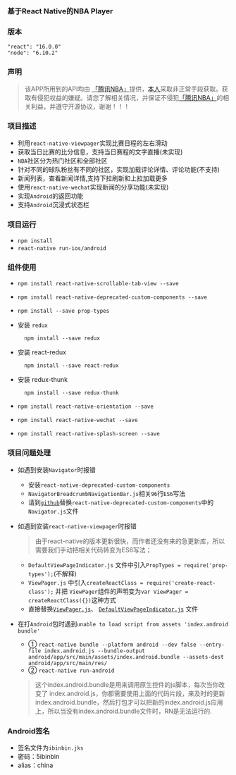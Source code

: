 ### 基于React Native的NBA Player

### 版本
`"react": "16.0.0"`  
`"node": "6.10.2"`

### 声明
> 该APP所用到的API均由 [「腾讯NBA」](http://sports.qq.com/nba/)提供，[本人](https://github.com/5ibinbin)采取非正常手段获取。获取有侵犯权益的嫌疑。请您了解相关情况，并保证不侵犯[「腾讯NBA」](http://sports.qq.com/nba/)的相关利益，并遵守开源协议，谢谢！！！

### 项目描述
- 利用`react-native-viewpager`实现比赛日程的左右滑动
- 获取当日比赛的比分信息，支持当日赛程的文字直播(未实现)
- `NBA`社区分为热门社区和全部社区
- 针对不同的球队粉丝有不同的社区，实现加载评论详情、评论功能(不支持)
- 新闻列表，查看新闻详情,支持下拉刷新和上拉加载更多
- 使用`react-native-wechat`实现新闻的分享功能(未实现)
- 实现`Android`的返回功能
- 支持`Android`沉浸式状态栏

### 项目运行

- `npm install`
- `react-native run-ios/android`

### 组件使用
- `npm install react-native-scrollable-tab-view --save`
- `npm install react-native-deprecated-custom-components --save`
- `npm install --save prop-types`
- 安装 `redux`
			
		npm install --save redux

- 安装 react-redux

		npm install --save react-redux

- 安装 redux-thunk  

		npm install --save redux-thunk
- `npm install react-native-orientation --save`
- `npm install react-native-wechat --save`
- `npm install react-native-splash-screen --save`

### 项目问题处理
- 如遇到安装`Navigator`时报错
	- 安装`react-native-deprecated-custom-components`
	- `NavigatorBreadcrumbNavigationBar.js`相关`96`行`ES6`写法
	- 请到[`github`](https://github.com/facebookarchive/react-native-custom-components/blob/master/src/Navigator.js)替换`react-native-deprecated-custom-components`中的`Navigator.js`文件
-  如遇到安装`react-native-viewpager`时报错
	
	> 由于react-native的版本更新很快，而作者还没有来的急更新库，所以需要我们手动把相关代码转变为ES6写法；
	- `DefaultViewPageIndicator.js` 文件中引入`PropTypes = require('prop-types');`(不解释)
	- `ViewPager.js` 中引入`createReactClass = require('create-react-class');` 并把 `ViewPager`组件的声明变为`var ViewPager = createReactClass({})`这种方式
	- 直接替换[`ViewPager.js`](https://github.com/5ibinbin/react-native-nba/blob/master/output/ViewPager.js)、 [`DefaultViewPageIndicator.js`](https://github.com/5ibinbin/react-native-nba/blob/master/output/DefaultViewPageIndicator.js) 文件
- 在打`Android`包时遇到`unable to load script from assets 'index.android bundle'`
	- ① `react-native bundle --platform android --dev false --entry-file index.android.js --bundle-output android/app/src/main/assets/index.android.bundle --assets-dest android/app/src/main/res/`
	- ② `react-native run-android`

	> 这个index.android.bundle是用来调用原生控件的js脚本，每次当你改变了 index.android.js，你都需要使用上面的代码片段，来及时的更新index.android.bundle，然后打包才可以把新的index.android.js应用上，所以当没有index.android.bundle文件时，RN是无法运行的.

### Android签名

- 签名文件为`ibinbin.jks`
- 密码：5ibinbin
- alias：china